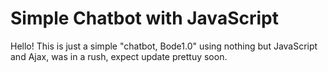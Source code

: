 # Simple Chatbot with JavaScript

Hello! This is just a simple "chatbot, Bode1.0" using nothing but JavaScript and Ajax, was in a rush, expect update prettuy soon.

